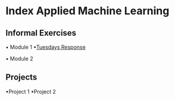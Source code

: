 # Index Applied Machine Learning

## Informal Exercises
• Module 1
    •[Tuesdays Response](tues1.md)
    

• Module 2

## Projects

•Project 1
•Project 2